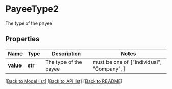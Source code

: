 # PayeeType2

The type of the payee

## Properties
Name | Type | Description | Notes
------------ | ------------- | ------------- | -------------
**value** | **str** | The type of the payee |  must be one of ["Individual", "Company", ]

[[Back to Model list]](../README.md#documentation-for-models) [[Back to API list]](../README.md#documentation-for-api-endpoints) [[Back to README]](../README.md)


